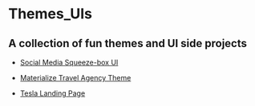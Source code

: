 # Themes_UIs
## A collection of fun themes and UI side projects
* [Social Media Squeeze-box UI](https://github.com/viclotana/Squeeze-box)

* [Materialize Travel Agency Theme](https://github.com/viclotana/TravelAgencyTheme)

* [Tesla Landing Page](https://github.com/viclotana/Tesla_LandingPage)
